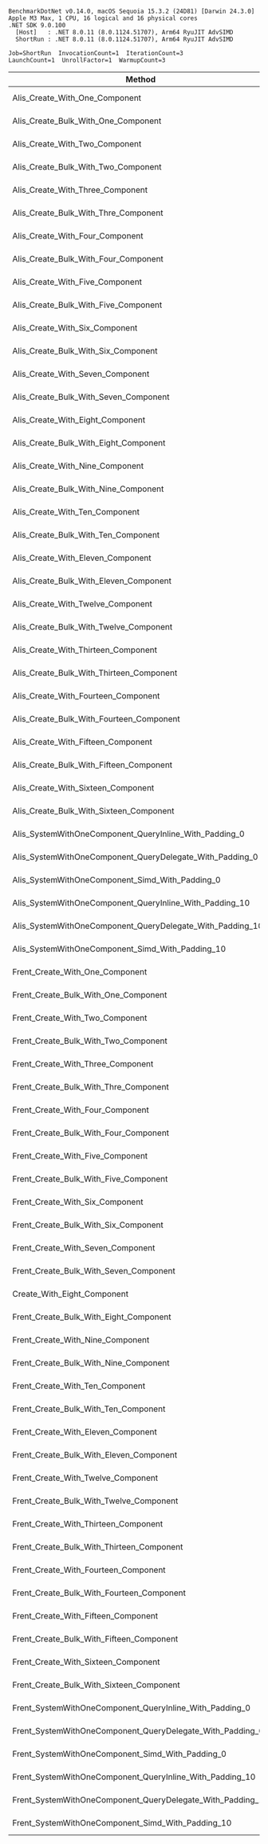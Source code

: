 ```

BenchmarkDotNet v0.14.0, macOS Sequoia 15.3.2 (24D81) [Darwin 24.3.0]
Apple M3 Max, 1 CPU, 16 logical and 16 physical cores
.NET SDK 9.0.100
  [Host]   : .NET 8.0.11 (8.0.1124.51707), Arm64 RyuJIT AdvSIMD
  ShortRun : .NET 8.0.11 (8.0.1124.51707), Arm64 RyuJIT AdvSIMD

Job=ShortRun  InvocationCount=1  IterationCount=3  
LaunchCount=1  UnrollFactor=1  WarmupCount=3  

```
| Method                                                     | EntityCount | Mean       | Error       | StdDev     | Median     | Allocated |
|----------------------------------------------------------- |------------ |-----------:|------------:|-----------:|-----------:|----------:|
| Alis_Create_With_One_Component                             | 1000000     |  10.886 ms |   0.7472 ms |  0.0410 ms |  10.873 ms |   24.8 MB |
| Alis_Create_Bulk_With_One_Component                        | 1000000     |   4.555 ms |   2.3954 ms |  0.1313 ms |   4.528 ms |   24.8 MB |
| Alis_Create_With_Two_Component                             | 1000000     |   9.795 ms |   3.6315 ms |  0.1991 ms |   9.748 ms |   52.8 MB |
| Alis_Create_Bulk_With_Two_Component                        | 1000000     |   5.402 ms |   9.1048 ms |  0.4991 ms |   5.150 ms |  28.61 MB |
| Alis_Create_With_Three_Component                           | 1000000     |  14.605 ms |   3.5752 ms |  0.1960 ms |  14.692 ms |   60.8 MB |
| Alis_Create_Bulk_With_Thre_Component                       | 1000000     |   5.632 ms |   4.1736 ms |  0.2288 ms |   5.503 ms |  32.43 MB |
| Alis_Create_With_Four_Component                            | 1000000     |  25.241 ms |   5.3985 ms |  0.2959 ms |  25.173 ms |   68.8 MB |
| Alis_Create_Bulk_With_Four_Component                       | 1000000     |   6.269 ms |   4.0525 ms |  0.2221 ms |   6.279 ms |  36.24 MB |
| Alis_Create_With_Five_Component                            | 1000000     |  11.618 ms |  11.4746 ms |  0.6290 ms |  11.325 ms |   76.8 MB |
| Alis_Create_Bulk_With_Five_Component                       | 1000000     |   6.620 ms |   1.3889 ms |  0.0761 ms |   6.591 ms |  40.06 MB |
| Alis_Create_With_Six_Component                             | 1000000     |  12.432 ms |   3.6089 ms |  0.1978 ms |  12.529 ms |   84.8 MB |
| Alis_Create_Bulk_With_Six_Component                        | 1000000     |   7.529 ms |   2.7601 ms |  0.1513 ms |   7.573 ms |  43.87 MB |
| Alis_Create_With_Seven_Component                           | 1000000     |  13.205 ms |   4.8988 ms |  0.2685 ms |  13.128 ms |   92.8 MB |
| Alis_Create_Bulk_With_Seven_Component                      | 1000000     |   7.865 ms |   2.2718 ms |  0.1245 ms |   7.930 ms |  47.69 MB |
| Alis_Create_With_Eight_Component                           | 1000000     |  15.844 ms |  13.8799 ms |  0.7608 ms |  15.729 ms |  100.8 MB |
| Alis_Create_Bulk_With_Eight_Component                      | 1000000     |   8.602 ms |   0.2205 ms |  0.0121 ms |   8.607 ms |   51.5 MB |
| Alis_Create_With_Nine_Component                            | 1000000     |  17.646 ms |   7.9242 ms |  0.4344 ms |  17.846 ms |  108.8 MB |
| Alis_Create_Bulk_With_Nine_Component                       | 1000000     |   9.118 ms |   1.0678 ms |  0.0585 ms |   9.138 ms |  55.32 MB |
| Alis_Create_With_Ten_Component                             | 1000000     |  17.865 ms |  11.3306 ms |  0.6211 ms |  17.766 ms |  116.8 MB |
| Alis_Create_Bulk_With_Ten_Component                        | 1000000     |   9.810 ms |   5.0134 ms |  0.2748 ms |   9.749 ms |  59.13 MB |
| Alis_Create_With_Eleven_Component                          | 1000000     |  20.491 ms |   5.4549 ms |  0.2990 ms |  20.407 ms |  124.8 MB |
| Alis_Create_Bulk_With_Eleven_Component                     | 1000000     |  10.691 ms |   7.8758 ms |  0.4317 ms |  10.663 ms |  62.94 MB |
| Alis_Create_With_Twelve_Component                          | 1000000     |  21.500 ms |  25.7637 ms |  1.4122 ms |  21.070 ms |  132.8 MB |
| Alis_Create_Bulk_With_Twelve_Component                     | 1000000     |  10.974 ms |   2.9266 ms |  0.1604 ms |  10.904 ms |  66.76 MB |
| Alis_Create_With_Thirteen_Component                        | 1000000     |  24.322 ms |   2.2658 ms |  0.1242 ms |  24.324 ms |  140.8 MB |
| Alis_Create_Bulk_With_Thirteen_Component                   | 1000000     |  11.654 ms |   7.5278 ms |  0.4126 ms |  11.441 ms |  70.57 MB |
| Alis_Create_With_Fourteen_Component                        | 1000000     |  29.669 ms |  23.2841 ms |  1.2763 ms |  30.304 ms |  148.8 MB |
| Alis_Create_Bulk_With_Fourteen_Component                   | 1000000     |  11.105 ms |   5.8958 ms |  0.3232 ms |  10.932 ms |  74.39 MB |
| Alis_Create_With_Fifteen_Component                         | 1000000     |  35.245 ms |  61.0392 ms |  3.3458 ms |  36.855 ms | 156.81 MB |
| Alis_Create_Bulk_With_Fifteen_Component                    | 1000000     |  13.038 ms |   6.1927 ms |  0.3394 ms |  13.224 ms |   78.2 MB |
| Alis_Create_With_Sixteen_Component                         | 1000000     |  38.412 ms |  86.3312 ms |  4.7321 ms |  38.999 ms | 164.81 MB |
| Alis_Create_Bulk_With_Sixteen_Component                    | 1000000     |  14.018 ms |   2.6803 ms |  0.1469 ms |  13.965 ms |  82.02 MB |
| Alis_SystemWithOneComponent_QueryInline_With_Padding_0     | 1000000     |   9.148 ms |   5.2175 ms |  0.2860 ms |   9.262 ms |  51.99 MB |
| Alis_SystemWithOneComponent_QueryDelegate_With_Padding_0   | 1000000     |   7.891 ms |   6.7820 ms |  0.3717 ms |   8.094 ms |  51.99 MB |
| Alis_SystemWithOneComponent_Simd_With_Padding_0            | 1000000     |   7.844 ms |   1.0353 ms |  0.0567 ms |   7.834 ms |  51.99 MB |
| Alis_SystemWithOneComponent_QueryInline_With_Padding_10    | 1000000     | 104.356 ms |  81.2709 ms |  4.4547 ms | 106.108 ms | 723.99 MB |
| Alis_SystemWithOneComponent_QueryDelegate_With_Padding_10  | 1000000     |  94.977 ms |  58.8619 ms |  3.2264 ms |  95.519 ms | 723.99 MB |
| Alis_SystemWithOneComponent_Simd_With_Padding_10           | 1000000     |  95.105 ms |  13.3223 ms |  0.7302 ms |  94.853 ms | 723.99 MB |
| Frent_Create_With_One_Component                            | 1000000     |  14.429 ms |   4.5969 ms |  0.2520 ms |  14.318 ms |   24.8 MB |
| Frent_Create_Bulk_With_One_Component                       | 1000000     |   4.676 ms |   1.5436 ms |  0.0846 ms |   4.720 ms |   24.8 MB |
| Frent_Create_With_Two_Component                            | 1000000     |  21.025 ms |  19.0177 ms |  1.0424 ms |  21.354 ms |   52.8 MB |
| Frent_Create_Bulk_With_Two_Component                       | 1000000     |   5.369 ms |   3.6117 ms |  0.1980 ms |   5.263 ms |  28.61 MB |
| Frent_Create_With_Three_Component                          | 1000000     |  23.429 ms |   5.7613 ms |  0.3158 ms |  23.543 ms |   60.8 MB |
| Frent_Create_Bulk_With_Thre_Component                      | 1000000     |   5.979 ms |   3.1729 ms |  0.1739 ms |   6.071 ms |  32.43 MB |
| Frent_Create_With_Four_Component                           | 1000000     |  26.094 ms |   4.4493 ms |  0.2439 ms |  26.207 ms |   68.8 MB |
| Frent_Create_Bulk_With_Four_Component                      | 1000000     |   6.384 ms |   1.3712 ms |  0.0752 ms |   6.389 ms |  36.24 MB |
| Frent_Create_With_Five_Component                           | 1000000     |  47.862 ms |   5.5351 ms |  0.3034 ms |  47.891 ms |   76.8 MB |
| Frent_Create_Bulk_With_Five_Component                      | 1000000     |   6.910 ms |   5.9753 ms |  0.3275 ms |   6.924 ms |  40.06 MB |
| Frent_Create_With_Six_Component                            | 1000000     |  17.122 ms |   3.9911 ms |  0.2188 ms |  17.137 ms |   84.8 MB |
| Frent_Create_Bulk_With_Six_Component                       | 1000000     |   7.517 ms |   8.3479 ms |  0.4576 ms |   7.642 ms |  43.87 MB |
| Frent_Create_With_Seven_Component                          | 1000000     |  20.827 ms |  55.2796 ms |  3.0301 ms |  19.464 ms |   92.8 MB |
| Frent_Create_Bulk_With_Seven_Component                     | 1000000     |   8.861 ms |   7.2213 ms |  0.3958 ms |   8.749 ms |  47.69 MB |
| Create_With_Eight_Component                                | 1000000     |  22.315 ms |  11.8241 ms |  0.6481 ms |  22.060 ms |  100.8 MB |
| Frent_Create_Bulk_With_Eight_Component                     | 1000000     |   8.904 ms |   4.4925 ms |  0.2462 ms |   8.801 ms |   51.5 MB |
| Frent_Create_With_Nine_Component                           | 1000000     |  22.708 ms |   8.4136 ms |  0.4612 ms |  22.627 ms |  108.8 MB |
| Frent_Create_Bulk_With_Nine_Component                      | 1000000     |   9.357 ms |   3.3393 ms |  0.1830 ms |   9.434 ms |  55.32 MB |
| Frent_Create_With_Ten_Component                            | 1000000     |  24.514 ms |  22.1463 ms |  1.2139 ms |  24.629 ms |  116.8 MB |
| Frent_Create_Bulk_With_Ten_Component                       | 1000000     |  10.077 ms |   4.6960 ms |  0.2574 ms |  10.129 ms |  59.13 MB |
| Frent_Create_With_Eleven_Component                         | 1000000     |  27.474 ms | 250.2945 ms | 13.7195 ms |  20.803 ms |  124.8 MB |
| Frent_Create_Bulk_With_Eleven_Component                    | 1000000     |  10.559 ms |   3.8073 ms |  0.2087 ms |  10.636 ms |  62.94 MB |
| Frent_Create_With_Twelve_Component                         | 1000000     |  19.493 ms |  17.1103 ms |  0.9379 ms |  19.754 ms |  132.8 MB |
| Frent_Create_Bulk_With_Twelve_Component                    | 1000000     |  11.395 ms |   5.7117 ms |  0.3131 ms |  11.357 ms |  66.76 MB |
| Frent_Create_With_Thirteen_Component                       | 1000000     |  21.790 ms |   8.6133 ms |  0.4721 ms |  21.585 ms |  140.8 MB |
| Frent_Create_Bulk_With_Thirteen_Component                  | 1000000     |  12.251 ms |   4.0865 ms |  0.2240 ms |  12.185 ms |  70.57 MB |
| Frent_Create_With_Fourteen_Component                       | 1000000     |  26.816 ms |  46.1537 ms |  2.5298 ms |  27.833 ms |  148.8 MB |
| Frent_Create_Bulk_With_Fourteen_Component                  | 1000000     |  12.320 ms |   6.8157 ms |  0.3736 ms |  12.139 ms |  74.39 MB |
| Frent_Create_With_Fifteen_Component                        | 1000000     |  28.409 ms |  44.2094 ms |  2.4233 ms |  29.169 ms | 156.81 MB |
| Frent_Create_Bulk_With_Fifteen_Component                   | 1000000     |  12.656 ms |   1.6242 ms |  0.0890 ms |  12.637 ms |   78.2 MB |
| Frent_Create_With_Sixteen_Component                        | 1000000     |  33.419 ms |  83.0703 ms |  4.5534 ms |  33.508 ms | 164.81 MB |
| Frent_Create_Bulk_With_Sixteen_Component                   | 1000000     |  13.440 ms |   7.5701 ms |  0.4149 ms |  13.287 ms |  82.02 MB |
| Frent_SystemWithOneComponent_QueryInline_With_Padding_0    | 1000000     |  15.709 ms |   2.8733 ms |  0.1575 ms |  15.662 ms |  51.99 MB |
| Frent_SystemWithOneComponent_QueryDelegate_With_Padding_0  | 1000000     |  14.041 ms |   5.2367 ms |  0.2870 ms |  13.908 ms |  51.99 MB |
| Frent_SystemWithOneComponent_Simd_With_Padding_0           | 1000000     |   7.206 ms |  14.4327 ms |  0.7911 ms |   6.922 ms |  51.99 MB |
| Frent_SystemWithOneComponent_QueryInline_With_Padding_10   | 1000000     | 100.006 ms |   8.1880 ms |  0.4488 ms |  99.915 ms | 723.99 MB |
| Frent_SystemWithOneComponent_QueryDelegate_With_Padding_10 | 1000000     |  94.677 ms |  79.9520 ms |  4.3824 ms |  95.218 ms | 723.99 MB |
| Frent_SystemWithOneComponent_Simd_With_Padding_10          | 1000000     |  96.327 ms |  29.4415 ms |  1.6138 ms |  97.183 ms | 723.99 MB |
